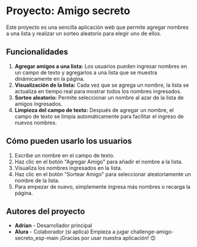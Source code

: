 # Proyecto: Amigo secreto

Este proyecto es una sencilla aplicación web que permite agregar nombres a una lista y realizar un sorteo aleatorio para elegir uno de ellos.

## Funcionalidades
1. **Agregar amigos a una lista:** Los usuarios pueden ingresar nombres en un campo de texto y agregarlos a una lista que se muestra dinámicamente en la página.
2. **Visualización de la lista:** Cada vez que se agrega un nombre, la lista se actualiza en tiempo real para mostrar todos los nombres ingresados.
3. **Sorteo aleatorio:** Permite seleccionar un nombre al azar de la lista de amigos ingresados.
4. **Limpieza del campo de texto:** Después de agregar un nombre, el campo de texto se limpia automáticamente para facilitar el ingreso de nuevos nombres.

## Cómo pueden usarlo los usuarios
1. Escribe un nombre en el campo de texto.
2. Haz clic en el botón "Agregar Amigo" para añadir el nombre a la lista.
3. Visualiza los nombres ingresados en la lista.
4. Haz clic en el botón "Sortear Amigo" para seleccionar aleatoriamente un nombre de la lista.
5. Para empezar de nuevo, simplemente ingresa más nombres o recarga la página.


## Autores del proyecto
- **Adrian** - Desarrollador principal
- **Alura** - Colaborador (si aplica)
Empieza a jugar challenge-amigo-secreto_esp-main
¡Gracias por usar nuestra aplicación! 😊
